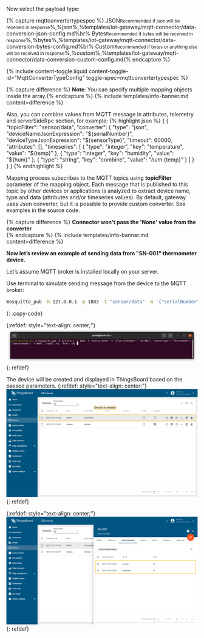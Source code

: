 Now select the payload type:

{% capture mqttconvertertypespec %}
JSON<small>Recommended if json will be received in response</small>%,%json%,%templates/iot-gateway/mqtt-connector/data-conversion-json-config.md%br%
Bytes<small>Recommended if bytes will be received in response</small>%,%bytes%,%templates/iot-gateway/mqtt-connector/data-conversion-bytes-config.md%br%
Custom<small>Recommended if bytes or anything else will be received in response</small>%,%custom%,%templates/iot-gateway/mqtt-connector/data-conversion-custom-config.md{% endcapture %}

{% include content-toggle.liquid content-toggle-id="MqttConverterTypeConfig" toggle-spec=mqttconvertertypespec %}

{% capture difference %}
**Note**: You can specify multiple mapping objects inside the array.{% endcapture %}
{% include templates/info-banner.md content=difference %}

Also, you can combine values from MQTT message in attributes, telemetry and serverSideRpc section, for example:
{% highlight json %}
{
    {
        "topicFilter": "sensor/data",
        "converter": {
            "type": "json",
            "deviceNameJsonExpression": "${serialNumber}",
            "deviceTypeJsonExpression": "${sensorType}",
            "timeout": 60000,
            "attributes": [],
            "timeseries": [
                {
                    "type": "integer",
                    "key": "temperature",
                    "value": "${temp}"
                },
                {
                    "type": "integer",
                    "key": "humidity",
                    "value": "${hum}"
                },
                {
                    "type": "string",
                    "key": "combine",
                    "value": "${hum}:${temp}"
                }
            ]
        }
    }
}
{% endhighlight %}

Mapping process subscribes to the MQTT topics using **topicFilter** parameter of the mapping object.
Each message that is published to this topic by other devices or applications is analyzed to extract device name, type and data (attributes and/or timeseries values).
By default, gateway uses Json converter, but it is possible to provide custom converter. See examples in the source code.

{% capture difference %}
**Connector won't pass the '**None**' value from the converter**  
{% endcapture %}
{% include templates/info-banner.md content=difference %}

**Now let’s review an example of sending data from "SN-001" thermometer device.**

Let’s assume MQTT broker is installed locally on your server.

Use terminal to simulate sending message from the device to the MQTT broker:
```bash
mosquitto_pub -h 127.0.0.1 -p 1883 -t "sensor/data" -m '{"serialNumber": "SN-001", "sensorType": "Thermometer", "sensorModel": "T1000", "temp": 42, "hum": 58}'
```
{: .copy-code}

{:refdef: style="text-align: center;"}
![image](/images/gateway/mqtt-message-1.png)
{: refdef}

The device will be created and displayed in ThingsBoard based on the passed parameters.
{:refdef: style="text-align: center;"}
![image](/images/gateway/mqtt-created-device-1.png)
{: refdef}

{:refdef: style="text-align: center;"}
![image](/images/gateway/mqtt-created-device-2.png)
{: refdef}
